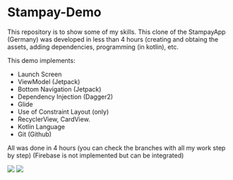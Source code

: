 # Stampay-Demo
This repository is to show some of my skills. This clone of the StampayApp (Germany) was developed in less than 4 hours (creating and obtaing the assets, adding dependencies, programming (in kotlin), etc.

This demo implements:
- Launch Screen
- ViewModel (Jetpack)
- Bottom Navigation (Jetpack)
- Dependency Injection (Dagger2)
- Glide
- Use of Constraint Layout (only)
- RecyclerView, CardView.
- Kotlin Language
- Git (Github)

All was done in 4 hours (you can check the branches with all my work step by step)
(Firebase is not implemented but can be integrated)

![](stampay-kleine-demo01.gif)
![](stampay-kleine-demo02.gif)

